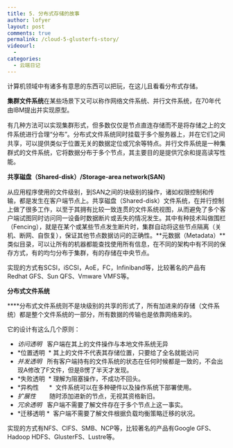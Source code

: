 ```yaml
---
title: 5. 分布式存储的故事
author: lofyer
layout: post
comments: true
permalink: /cloud-5-glusterfs-story/
videourl:
  - 
categories:
  - 云端日记
---
```

计算机领域中有诸多有意思的东西可以把玩，在这儿且看看分布式存储。

<strong style="line-height: 1.5em;">集群文件系统</strong><span style="line-height: 1.5em;">在某些场景下又可以称作网络文件系统、并行文件系统，在70年代由IBM提出并实现原型。</span>

<span style="line-height: 1.5em;">有几种方法可以实现集群形式，但多数仅仅是节点直连存储而不是将存储之上的文件系统进行合理“分布”。分布式文件系统同时挂载于多个服务器上，并在它们之间共享，可以提供类似于位置无关的数据定位或冗余等特点。并行文件系统是一种集群式的文件系统，它将数据分布于多个节点，其主要目的是提供冗余和提高读写性能。</span>

<strong style="line-height: 1.5em;">共享磁盘（Shared-disk）/Storage-area network(SAN)</strong>

从应用程序使用的文件级别，到SAN之间的块级别的操作，诸如权限控制和传输，都是发生在客户端节点上。共享磁盘（Shared-disk）文件系统，在并行控制上做了很多工作，以至于其拥有比较一致连贯的文件系统视图，从而避免了多个客户端试图同时访问同一设备时数据断片或丢失的情况发生。其中有种技术叫做围栏（Fencing），就是在某个或某些节点发生断片时，集群自动将这些节点隔离（关机、断网、自恢复），保证其他节点数据访问的正确性。**元数据（Metadata）**类似目录，可以让所有的机器都能查找使用所有信息，在不同的架构中有不同的保存方式，有的均匀分布于集群，有的存储在中央节点。

实现的方式有SCSI，iSCSI，AoE，FC，Infiniband等，比较著名的产品有Redhat GFS、Sun QFS、Vmware VMFS等。

**分布式文件系统**

****分布式文件系统则不是块级别的共享的形式了，所有加进来的存储（文件系统）都是整个文件系统的一部分，所有数据的传输也是依靠网络来的。

它的设计有这么几个原则：

*   *访问透明*   客户端在其上的文件操作与本地文件系统无异
*   *位置透明  * 其上的文件不代表其存储位置，只要给了全名就能访问
*   *并发透明*   所有客户端持有的文件系统的状态在任何时候都是一致的，不会出现A修改了F文件，但是B愣了半天才发现。
*   *失败透明  * 理解为阻塞操作，不成功不回头。
*   *异构性      *  文件系统可以在多种硬件以及操作系统下部署使用。
*   *扩展性*        随时添加进新的节点，无视其资格新旧。
*   *冗余透明*   客户端不需要了解文件存在于多个节点上这一事实。
*   *迁移透明 *  客户端不需要了解文件根据负载均衡策略迁移的状况。

实现的方式有NFS、CIFS、SMB、NCP等，比较著名的产品有Google GFS、Hadoop HDFS、GlusterFS、Lustre等。